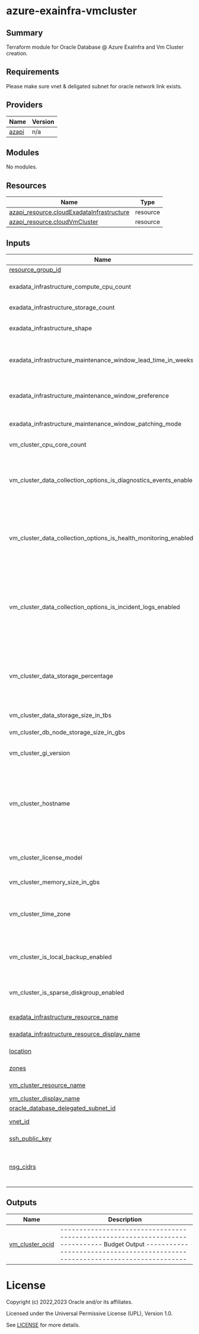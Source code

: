 # azure-exainfra-vmcluster
## Summary

Terraform module for Oracle Database @ Azure ExaInfra and Vm Cluster creation.


<!-- BEGIN_TF_DOCS -->
## Requirements

Please make sure vnet & deligated subnet for oracle network link exists.

## Providers

| Name                                                | Version |
|-----------------------------------------------------|---------|
| <a name="provider_azapi"></a> [azapi](#provider\_azapi) | n/a |

## Modules

No modules.

## Resources

| Name | Type |
|------|------|
| [azapi_resource.cloudExadataInfrastructure](https://docs.oracle.com/en-us/iaas/odaaz/odaaz-using-terraform.html) | resource |
| [azapi_resource.cloudVmCluster](https://docs.oracle.com/en-us/iaas/odaaz/odaaz-using-terraform.html) | resource |

## Inputs

| Name                                                                                                                                                                     | Description                                                                                                                                                                                                                                                                                                            | Type              | Default | Required |
|--------------------------------------------------------------------------------------------------------------------------------------------------------------------------|------------------------------------------------------------------------------------------------------------------------------------------------------------------------------------------------------------------------------------------------------------------------------------------------------------------------|-------------------|---------|:--------:|
| <a name="resource_group_id"></a> [resource\_group\_id](#input\_resource\_group\_id)                                                                                      | The Azure Id of resource group                                                                                                                                                                                                                                                                                         | `string`          | n/a | yes |
| exadata_infrastructure_compute_cpu_count                                                                                                                                 | The number of compute servers for the cloud Exadata infrastructure.                                                                                                                                                                                                                                                    | `number`          | n/a | yes |
| exadata_infrastructure_storage_count                                                                                                                                     | The number of storage servers for the Exadata infrastructure                                                                                                                                                                                                                                                           | `number`          | n/a | yes |
| exadata_infrastructure_shape                                                                                                                                             | The shape of the cloud Exadata infrastructure resource. e.g. Exadata.X9M                                                                                                                                                                                                                                               | `string`          | n/a | yes |
| exadata_infrastructure_maintenance_window_lead_time_in_weeks                                                                                                             | Lead time window allows user to set a lead time to prepare for a down time. The lead time is in weeks and valid value is between 1 to 4.                                                                                                                                                                               | `number`          | n/a | yes |
| exadata_infrastructure_maintenance_window_preference                                                                                                                     | The maintenance window scheduling preference.Allowed values are: NO_PREFERENCE, CUSTOM_PREFERENCE.                                                                                                                                                                                                                     | `string`          | n/a | yes |
| exadata_infrastructure_maintenance_window_patching_mode                                                                                                                  | Cloud Exadata infrastructure node patching method, either ROLLING or NONROLLING.                                                                                                                                                                                                                                       | `string`          | n/a | yes |
| vm_cluster_cpu_core_count                                                                                                                                                | "The number of CPU cores to enable for the VM cluster.                                                                                                                                                                                                                                                                 | `number`          | n/a | yes |
| vm_cluster_data_collection_options_is_diagnostics_events_enabled                                                                                                         | Indicates whether diagnostic collection is enabled for the VM cluster/Cloud VM cluster/VMBM DBCS. Enabling diagnostic collection allows you to receive Events service notifications for guest VM issues.                                                                                                               | `bool`            | n/a | yes |
| vm_cluster_data_collection_options_is_health_monitoring_enabled                                                                                                          | Indicates whether health monitoring is enabled for the VM cluster / Cloud VM cluster / VMBM DBCS. Enabling health monitoring allows Oracle to collect diagnostic data and share it with its operations and support personnel.                                                                                          | `bool`            | n/a | yes |
| vm_cluster_data_collection_options_is_incident_logs_enabled                                                                                                              | Indicates whether incident logs and trace collection are enabled for the VM cluster / Cloud VM cluster / VMBM DBCS. Enabling incident logs collection allows Oracle to receive Events service notifications for guest VM issues, collect incident logs and traces, and use them to diagnose issues and resolve them. " | `bool`            | n/a | yes |
| vm_cluster_data_storage_percentage                                                                                                                                       | The percentage assigned to DATA storage (user data and database files). The remaining percentage is assigned to RECO storage (database redo logs, archive logs, and recovery manager backups). Accepted values are 35, 40, 60 and 80.                                                                                  | `number`          | n/a | yes |
| vm_cluster_data_storage_size_in_tbs                                                                                                                                      | The data disk group size to be allocated in TBs.                                                                                                                                                                                                                                                                       | `string`          | n/a | yes |
| vm_cluster_db_node_storage_size_in_gbs                                                                                                                                   | The local node storage to be allocated in GBs.                                                                                                                                                                                                                                                                         | `string`          | n/a | yes |
| vm_cluster_gi_version                                                                                                                                                    | The Oracle Grid Infrastructure software version for the VM cluster.                                                                                                                                                                                                                                                    | `string`          | n/a | yes |
| vm_cluster_hostname                                                                                                                                                      | The hostname for the cloud VM cluster. The hostname must begin with an alphabetic character, and can contain alphanumeric characters and hyphens (-). The maximum length of the hostname is 16 characters for bare metal and virtual machine DB systems, and 12 characters for Exadata systems.                        | `string`          | n/a | yes |
| vm_cluster_license_model                                                                                                                                                 | The Oracle license model that applies to the VM clusterAllowed values are: LICENSE_INCLUDED, BRING_YOUR_OWN_LICENSE                                                                                                                                                                                                    | `string`          | n/a | yes |
| vm_cluster_memory_size_in_gbs                                                                                                                                            | The memory to be allocated in GBs.                                                                                                                                                                                                                                                                                     | `number`          | n/a | yes |
| vm_cluster_time_zone                                                                                                                                                     | The time zone to use for the VM cluster. For details, see https://docs.oracle.com/en-us/iaas/base-database/doc/manage-time-zone.html                                                                                                                                                                                   | `string`          | n/a | yes |
| vm_cluster_is_local_backup_enabled                                                                                                                                       | If true, database backup on local Exadata storage is configured for the VM cluster. If false, database backup on local Exadata storage is not available in the VM cluster.                                                                                                                                             | `bool`            | n/a | yes |
| vm_cluster_is_sparse_diskgroup_enabled                                                                                                                                   | If true, the sparse disk group is configured for the VM cluster. If false, the sparse disk group is not created.                                                                                                                                                                                                       | `bool`            | n/a | yes |
| <a name="exadata_infrastructure_resource_name"></a> [exadata\_infrastructure\_resource\_name](#input\_exadata\_infrastructure\_resource\_name)                           | The name of the exadata infrastructure                                                                                                                                                                                                                                                                                 | `string`          | n/a | yes |
| <a name="exadata_infrastructure_resource_display_name"></a> [exadata\_infrastructure\_resource\_display\_name](#input\_exadata\_infrastructure\_resource\_display\_name) | The display name of the exadata infrastructure                                                                                                                                                                                                                                                                         | `string`          | n/a | yes |
| <a name="location"></a> [location](#input\_location)                                                                                                                     | The location of the exadata infrastructure.                                                                                                                                                                                                                                                                            | `string`          | n/a | yes |
| <a name="zones"></a> [zones](#input\_zones)                                                                                                                              | The zone of the exadata infrastructure                                                                                                                                                                                                                                                                                 | `string`          | n/a | yes |
| <a name="vm_cluster_resource_name"></a> [vm\_cluster\_resource\_name](#input\_vm\_cluster\_resource\_name)                                                               | The resource name of a VM cluster                                                                                                                                                                                                                                                                                      | `string`          | n/a | yes |
| <a name="vm_cluster_display_name"></a> [vm\_cluster\_display\_name](#input\_vm\_cluster\_display\_name)                                                                  | The display name of a VM cluster                                                                                                                                                                                                                                                                                       | `string`          | n/a | yes |
| <a name="oracle_database_delegated_subnet_id"></a> [oracle\_database\_delegated\_subnet\_id](#input\_oracle\_database\_delegated\_subnet\_id)                            | Azure Id of the delegated subnet                                                                                                                                                                                                                                                                                       | `string`          | n/a | yes |
| <a name="vnet_id"></a> [vnet\_id](#input\_vnet\_id)                                                                                                                      | The Azure id of the virtual network                                                                                                                                                                                                                                                                                    | `string`          | n/a | yes |
| <a name="ssh_public_key"></a> [ssh\_public\_key](#input\_ssh\_public\_key)                                                                                               | The public SSH key for VM cluster                                                                                                                                                                                                                                                                                      | `string`          | n/a | yes |
| <a name="nsg_cidrs"></a> [nsg\_cidrs](#input\_nsg\_cidrs)                                                                                                          | Add additional Network ingress rules for the VM cluster's network security group. e.g. [{source: "0.0.0.0/0",destinationPortRange:{max:1522,min:1521}}].                                                                                                                                                   | `list of objects` | n/a | yes |

## Outputs

| Name                                                                | Description |
|---------------------------------------------------------------------|-------------|
| <a name="vm_cluster_ocid"></a> [vm\_cluster\_ocid](#output\_vm\_cluster\_ocid) | ----------------------------------------------------------------------------- Budget Output ----------------------------------------------------------------------------- |

# License

Copyright (c) 2022,2023 Oracle and/or its affiliates.

Licensed under the Universal Permissive License (UPL), Version 1.0.

See [LICENSE](../../LICENSE) for more details.